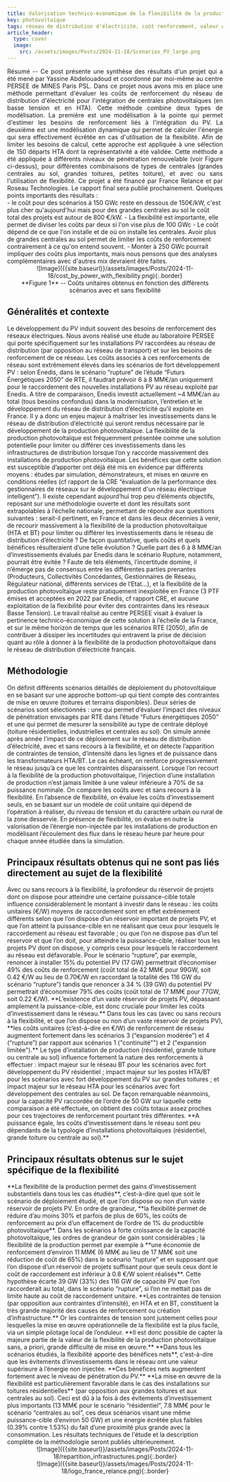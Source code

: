 ```yaml
---
title: Valorisation technico-économique de la flexibilité de la production photovoltaïque dans les réseaux de distribution en France.   
key: photovoltaïque
tags: réseau de distribution d'électricité, coût renforcement, valeur de la flexibilité, photovoltaïque, transition, énergies renouvelables,
article_header:
  type: cover
  image:
    src: /assets/images/Posts/2024-11-18/Scenarios_PV_large.png
---
```


<span class="summary" style="display:block; text-align: justify">
Résumé -- Ce post présente une synthèse des résultats d'un projet qui a été mené par Yassine Abdelouadoud et coordonné par moi-même au centre PERSEE de MINES Paris PSL. Dans ce projet nous avons mis en place une méthode permettant d'évaluer les coûts de renforcement du réseau de distribution d'électricité pour l'intégration de centrales photovoltaïques (en basse tension et en HTA). Cette méthode combine deux types de modélisation. La première est une modélisation à la pointe qui permet d'estimer les besoins de renforcement liés à l'intégration du PV. La deuxième est une modélisation dynamique qui permet de calculer l'énergie qui sera effectivement écrêtée en cas d'utilisation de la flexibilité. Afin de limiter les besoins de calcul, cette approche est appliquée à une sélection de 150 départs HTA dont la représentativité a été validée. Cette méthode a été appliquée à différents niveaux de pénétration renouvelable (voir Figure ci-dessus), pour différentes combinaisons de types de centrales (grandes centrales au sol, grandes toitures, petites toiture), et avec ou sans l'utilisation de flexibilité. Ce projet a été financé par France Relance et par Roseau Technologies. Le rapport final sera publié prochainement.
Quelques points importants des résultats :
</span>
<!--more-->
- le coût pour des scénarios à 150 GWc reste en dessous de 150€/kW, c'est plus cher qu'aujourd'hui mais pour des grandes centrales au sol le coût total des projets est autour de 800 €/kW.
- La flexibilité est importante, elle permet de diviser les coûts par deux si l'on vise plus de 100 GWc
- Le coût dépend de ce que l'on installe et de où on installe les centrales. Avoir plus de grandes centrales au sol permet de limiter les coûts de renforcement contrairement à ce qu'on entend souvent.
- Monter à 250 GWc pourrait impliquer des coûts plus importants, mais nous pensons que des analyses complémentaires avec d'autres mix devraient être faites.



<span class="text" id="Figure1" style="display:block;text-align:center">
![Image]({{site.baseurl}}/assets/images/Posts/2024-11-18/cost_by_power_with_flexibility.png){:.border}
</span>

<span class="legendtext" id="CAPFigure1" style="display:block;text-align:center">
**Figure 1** --   Coûts unitaires obtenus en fonction des différents scénarios avec et sans flexibilité
</span>


## Généralités et contexte  

<span class="mytext">
Le développement du PV induit souvent des besoins de renforcement des réseaux électriques. Nous avons réalisé une étude au laboratoire PERSEE qui porte spécifiquement sur les installations PV raccordées au réseau de distribution (par opposition au réseau de transport) et sur les besoins de renforcement de ce réseau.
 </span>

<span class="mytext">
Les coûts associés à ces renforcements de réseau sont extrêmement élevés dans les scénarios de fort développement PV : selon Enedis, dans le scénario “rupture” de l’étude “Futurs Énergétiques 2050” de RTE, il faudrait prévoir 6 à 8 MM€/an uniquement pour le raccordement des nouvelles installations PV au réseau exploité par Enedis. A titre de comparaison, Enedis investit actuellement ~4 MM€/an au total (tous besoins confondus) dans la modernisation, l’entretien et le développement du réseau de distribution d’électricité qu’il exploite en France. Il y a donc un enjeu majeur à maîtriser les investissements dans le réseau de distribution d’électricité qui seront rendus nécessaire par le développement de la production photovoltaïque.
</span>

<span class="mytext">
La flexibilité de la production photovoltaïque est fréquemment présentée comme une solution potentielle pour limiter ou différer ces investissements dans les infrastructures de distribution lorsque l’on y raccorde massivement des installations de production photovoltaïque. Les bénéfices que cette solution est susceptible d’apporter ont déjà été mis en évidence par différents moyens : études par simulation, démonstrateurs, et mises en œuvre en conditions réelles (cf rapport de la CRE “évaluation de la performance des gestionnaires de réseaux sur le développement d'un réseau électrique intelligent”). Il existe cependant aujourd’hui trop peu d’éléments objectifs, reposant sur une méthodologie ouverte et dont les résultats sont extrapolables à l’échelle nationale, permettant de répondre aux questions suivantes : serait-il pertinent, en France et dans les deux décennies à venir, de recourir massivement à la flexibilité de la production photovoltaïque (HTA et BT) pour limiter ou différer les investissements dans le réseau de distribution d’électricité ? De façon quantitative, quels coûts et quels bénéfices résulteraient d’une telle évolution ? Quelle part des 6 à 8 MM€/an d’investissements évalués par Enedis dans le scénario Rupture, notamment, pourrait être évitée ?
</span>

<span class="mytext">
Faute de tels éléments, l’incertitude domine, il n’émerge pas de consensus entre les différentes parties prenantes (Producteurs, Collectivités Concédantes, Gestionnaires de Réseau, Régulateur national, différents services de l’Etat…), et la flexibilité de la production photovoltaïque reste pratiquement inexploitée en France (3 PTF émises et acceptées en 2022 par Enedis, cf rapport CRE, et aucune exploitation de la flexibilité pour éviter des contraintes dans les réseaux Basse Tension).
</span>

<span class="mytext">
Le travail réalisé au centre PERSEE visait à évaluer la pertinence technico-économique de cette solution à l’échelle de la France, et sur le même horizon de temps que les scénarios RTE (2050), afin de contribuer à dissiper les incertitudes qui entravent la prise de décision quant au rôle à donner à la flexibilité de la production photovoltaïque dans le réseau de distribution d’électricité français.
</span>

## Méthodologie

<span class="mytext">
On définit différents scénarios détaillés de déploiement du photovoltaïque en se basant sur une approche bottom-up qui tient compte des contraintes de mise en œuvre (toitures et terrains disponibles). Deux séries de scénarios sont sélectionnés : une qui permet d’évaluer l’impact des niveaux de pénétration envisagés par RTE dans l’étude “Futurs énergétiques 2050” et une qui permet de mesurer la sensibilité au type de centrale déployé (toiture résidentielles, industrielles et centrales au sol).
</span>

<span class="mytext">
On simule année après année l’impact de ce déploiement sur le réseau de distribution d’électricité, avec et sans recours à la flexibilité, et on détecte l’apparition de contraintes de tension, d’intensité dans les lignes et de puissance dans les transformateurs HTA/BT. Le cas échéant, on renforce progressivement le réseau jusqu’à ce que les contraintes disparaissent. Lorsque l’on recourt à la flexibilité de la production photovoltaïque, l’injection d’une installation de production n’est jamais limitée à une valeur inférieure à 70% de sa puissance nominale.
</span>

<span class="mytext">
On compare les coûts avec et sans recours à la flexibilité. En l’absence de flexibilité, on évalue les coûts d’investissement seuls, en se basant sur un modèle de coût unitaire qui dépend de l’opération à réaliser, du niveau de tension et du caractère urbain ou rural de la zone desservie. En présence de flexibilité, on évalue en outre la valorisation de l’énergie non-injectée par les installations de production en modélisant l’écoulement des flux dans le réseau heure par heure pour chaque année étudiée dans la simulation.
</span>


## Principaux résultats obtenus qui ne sont pas liés directement au sujet de la flexibilité  

<span class="mytext">
Avec ou sans recours à la flexibilité, la profondeur du réservoir de projets dont on dispose pour atteindre une certaine puissance-cible totale influence considérablement le montant à investir dans le réseau : les coûts unitaires (€/W) moyens de raccordement sont en effet extrêmement différents selon que l’on dispose d’un réservoir important de projets PV, et que l’on atteint la puissance-cible en ne réalisant que ceux pour lesquels le raccordement au réseau est favorable ; ou que l’on ne dispose pas d’un tel réservoir et que l’on doit, pour atteindre la puissance-cible, réaliser tous les projets PV dont on dispose, y compris ceux pour lesquels le raccordement au réseau est défavorable. Pour le scénario “rupture”, par exemple, renoncer à installer 15% du potentiel PV (17 GW) permettrait d’économiser 49% des coûts de renforcement (coût total de 42 MM€ pour 99GW, soit 0.42 €/W au lieu de 0.70€/W en raccordant la totalité des 116 GW du scénario “rupture”) tandis que renoncer à 34 % (39 GW) du potentiel PV permettrait d’économiser 79% des coûts (coût total de 17 MM€ pour 77GW, soit 0.22 €/W). **L’existence d’un vaste réservoir de projets PV, dépassant amplement la puissance-cible, est donc cruciale pour limiter les coûts d’investissement dans le réseau.**
</span>

<span class="mytext">
Dans tous les cas (avec ou sans recours à la flexibilité, et que l’on dispose ou non d’un vaste réservoir de projets PV), **les coûts unitaires (c’est-à-dire en €/W) de renforcement de réseau augmentent fortement dans les scénarios 3 (“expansion modérée”) et 4 (“rupture”) par rapport aux scénarios 1 ("continuité"") et 2 ("expansion limitée").**
</span>

<span class="mytext">
Le type d’installation de production (résidentiel, grande toiture ou centrale au sol) influence fortement la nature des renforcements à effectuer : impact majeur sur le réseau BT pour les scénarios avec fort développement du PV résidentiel ; impact majeur sur les postes HTA/BT pour les scénarios avec fort développement du PV sur grandes toitures ; et impact majeur sur le réseau HTA pour les scénarios avec fort développement des centrales au sol. De façon remarquable néanmoins, pour la capacité PV raccordée de l’ordre de 50 GW sur laquelle cette comparaison a été effectuée, on obtient des coûts totaux assez proches pour ces trajectoires de renforcement pourtant très différentes. **A puissance égale, les coûts d’investissement dans le réseau sont peu dépendants de la typologie d’installations photovoltaïques (résidentiel, grande toiture ou centrale au sol).**
</span>

## Principaux résultats obtenus sur le sujet spécifique de la flexibilité

<span class="mytext">
**La flexibilité de la production permet des gains d’investissement substantiels dans tous les cas étudiés**, c’est-à-dire quel que soit le scénario de déploiement étudié, et que l’on dispose ou non d’un vaste réservoir de projets PV. En ordre de grandeur, **la flexibilité permet de réduire d’au moins 30% et parfois de plus de 60%, les coûts de renforcement au prix d’un effacement de l’ordre de 1% du productible photovoltaïque**.
</span>

<span class="mytext">
Dans les scénarios à forte croissance de la capacité photovoltaïque, les ordres de grandeur de gain sont considérables ; la flexibilité de la production permet par exemple à **une économie de renforcement d’environ 11 MM€ (6 MM€ au lieu de 17 MM€ soit une réduction de coût de 65%) dans le scénario “rupture” et en supposant que l’on dispose d’un réservoir de projets suffisant pour que seuls ceux dont le coût de raccordement est inférieur à 0.8 €/W soient réalisés**. Cette hypothèse écarte 39 GW (33%) des 116 GW de capacité PV que l’on raccorderait au total, dans le scénario “rupture”, si l’on ne mettait pas de limite haute au coût de raccordement unitaire.
</span>

<span class="mytext">
**Les contraintes de tension (par opposition aux contraintes d’intensité), en HTA et en BT, constituent la très grande majorité des causes de renforcement ou création d’infrastructure.** Or les contraintes de tension sont justement celles pour lesquelles la mise en œuvre opérationnelle de la flexibilité est la plus facile, via un simple pilotage local de l’onduleur. **Il est donc possible de capter la majeure partie de la valeur de la flexibilité de la production photovoltaïque sans, a priori, grande difficulté de mise en œuvre.**
</span>

<span class="mytext">
**Dans tous les scénarios étudiés, la flexibilité apporte des bénéfices nets**, c'est-à-dire que les évitements d’investissements dans le réseau ont une valeur supérieure à l’énergie non injectée. **Ces bénéfices nets augmentent fortement avec le niveau de pénétration du PV.**
</span>

<span class="mytext">
**La mise en œuvre de la flexibilité est particulièrement favorable dans le cas des installations sur toitures résidentielles** (par opposition aux grandes toitures et aux centrales au sol). Ceci est dû à la fois à des évitements d’investissement plus importants (13 MM€ pour le scénario “résidentiel”, 7.8 MM€ pour le scénario “centrales au sol”, ces deux scénarios visant une même puissance-cible d’environ 50 GW) et une énergie écrêtée plus faibles (0.39% contre 1.53%) du fait d’une proximité plus grande avec la consommation.
</span>
<span class="mytext">
Les résultats techniques de l'étude et la description complète de la méthodologie seront publiés ultérieurement.
</span>

<span class="text" id="Figure2" style="display:block;text-align:center">
![Image]({{site.baseurl}}/assets/images/Posts/2024-11-18/repartition_infrastructures.png){:.border}
</span>

<span class="text" id="Figure2" style="display:block;text-align:center">
![Image]({{site.baseurl}}/assets/images/Posts/2024-11-18/logo_france_relance.png){:.border}
</span>
